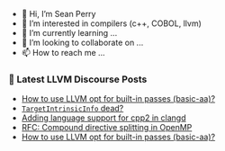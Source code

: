 - 👋 Hi, I’m Sean Perry
- 👀 I’m interested in compilers (c++, COBOL, llvm)
- 🌱 I’m currently learning ...
- 💞️ I’m looking to collaborate on ...
- 📫 How to reach me ...

<!---
s66perry/s66perry is a ✨ special ✨ repository because its `README.md` (this file) appears on your GitHub profile.
You can click the Preview link to take a look at your changes.
--->
### 📕 Latest LLVM Discourse Posts

<!-- DISCOURSE-LLVM:START -->
- [How to use LLVM opt for built-in passes &lpar;basic-aa&rpar;?](https://discourse.llvm.org/t/how-to-use-llvm-opt-for-built-in-passes-basic-aa/82460#post_2)
- [`TargetIntrinsicInfo` dead?](https://discourse.llvm.org/t/targetintrinsicinfo-dead/82456#post_3)
- [Adding language support for cpp2 in clangd](https://discourse.llvm.org/t/adding-language-support-for-cpp2-in-clangd/82434#post_4)
- [RFC: Compound directive splitting in OpenMP](https://discourse.llvm.org/t/rfc-compound-directive-splitting-in-openmp/81272#post_5)
- [How to use LLVM opt for built-in passes &lpar;basic-aa&rpar;?](https://discourse.llvm.org/t/how-to-use-llvm-opt-for-built-in-passes-basic-aa/82460#post_1)
<!-- DISCOURSE-LLVM:END -->
